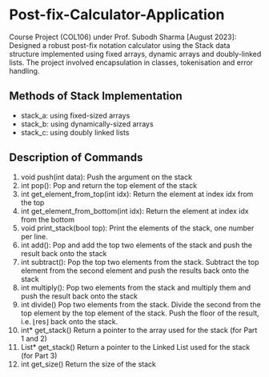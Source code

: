 # Post-fix-Calculator-Application
Course Project (COL106) under Prof. Subodh Sharma [August 2023]: Designed a robust post-fix notation calculator using the Stack data structure implemented using fixed arrays, dynamic
arrays and doubly-linked lists. The project involved encapsulation in classes, tokenisation and error handling.
## Methods of Stack Implementation
- stack_a: using fixed-sized arrays
- stack_b: using dynamically-sized arrays
- stack_c: using doubly linked lists
## Description of Commands
1. void push(int data): Push the argument on the stack
1. int pop(): Pop and return the top element of the stack
1. int get_element_from_top(int idx): Return the element at index idx from the top
1. int get_element_from_bottom(int idx): Return the element at index idx from the bottom
1. void print_stack(bool top): Print the elements of the stack, one number per line.
1. int add(): Pop and add the top two elements of the stack and push the result back onto the stack
1. int subtract(): Pop the top two elements from the stack. Subtract the top element from the second element and push the results back onto the stack
1. int multiply(): Pop two elements from the stack and multiply them
and push the result back onto the stack
1. int divide() Pop two elements from the stack. Divide the second from the top element by the top element of the stack. Push the floor of the result, i.e. ⌊res⌋ back onto the stack.
1. int* get_stack() Return a pointer to the array used for the stack (for Part 1 and 2)
1. List* get_stack() Return a pointer to the Linked List used for the stack (for Part 3)
1. int get_size() Return the size of the stack
